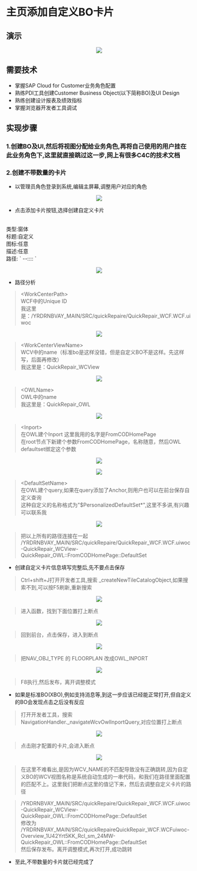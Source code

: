 # 主页添加自定义BO卡片
## 演示
<p align="center">
  <img src="./sources/img/C4C_DIY_CARD.gif">
</p>

## 需要技术
* 掌握SAP Cloud for Customer业务角色配置
* 熟练PDI工具创建Customer Business Object(以下简称BO)及UI Design
* 熟练创建设计报表及绩效指标
* 掌握浏览器开发者工具调试

## 实现步骤

### 1.创建BO及UI,然后将视图分配给业务角色,再将自己使用的用户挂在此业务角色下,这里就直接跳过这一步,网上有很多C4C的技术文档

### 2.创建不带数量的卡片

* 以管理员角色登录到系统,编辑主屏幕,调整用户对应的角色
<p align="center">
  <img src="./sources/img/DIY_Card1.png">
</p>

* 点击添加卡片按钮,选择创建自定义卡片
<br>
类型:窗体
<br>
标题:自定义
<br>
图标:任意
<br> 
描述:任意
<br>
路径:
`
<WorkCenterPath>-<WorkCenterViewName>-<OWLName>::<Intort>::<DefaultSetName>
`
<p align="center">
  <img src="./sources/img/DIY_Card2.png">
</p>

* 路径分析<br>

> &#60;WorkCenterPath&#62;<br>
WCF中的Unique ID<br>
我这里是：/YRDRNBVAY_MAIN/SRC/quickRepaire/QuickRepair_WCF.WCF.uiwoc
<p align="center">
  <img src="./sources/img/DIY_Card3.png">
</p>

> &#60;WorkCenterViewName&#62;<br>
WCV中的name（标准bo是这样没错，但是自定义BO不是这样。先这样写，后面再修改）<br>
我这里是：QuickRepair_WCView
<p align="center">
  <img src="./sources/img/DIY_Card4.png">
</p>

> &#60;OWLName&#62;<br>
OWL中的name<br>
我这里是：QuickRepair_OWL
<p align="center">
  <img src="./sources/img/DIY_Card5.png">
</p>

> &#60;Inport&#62;<br>
在OWL建个Inport
这里我用的名字是FromCODHomePage<br>
在root节点下新建个参数FromCODHomePage，名称随意，然后OWL defaultset绑定这个参数

<p align="center">
  <img src="./sources/img/DIY_Card6.png">
</p>
<p align="center">
  <img src="./sources/img/DIY_Card7.png">
</p>

> &#60;DefaultSetName&#62;<br>
在OWL建个query,如果在query添加了Anchor,则用户也可以在前台保存自定义查询<br>
这种自定义的名称格式为"$PersonalizedDefaultSet*",这里不多讲,有兴趣可以联系我
<p align="center">
  <img src="./sources/img/DIY_Card8.png">
</p>

> 把以上所有的路径连接在一起<br>/YRDRNBVAY_MAIN/SRC/quickRepaire/QuickRepair_WCF.WCF.uiwoc-QuickRepair_WCView-QuickRepair_OWL::FromCODHomePage::DefaultSet

* 创建自定义卡片信息填写完整后,先不要点击保存<br>
>  Ctrl+shift+J打开开发者工具,搜索 _createNewTileCatalogObject,如果搜索不到,可以按F5刷新,重新搜索
<p align="center">
  <img src="./sources/img/DIY_Card9.png">
</p>

> 进入函数，找到下面位置打上断点
<p align="center">
  <img src="./sources/img/DIY_Card10.png">
</p>

>回到前台，点击保存，进入到断点
<p align="center">
  <img src="./sources/img/DIY_Card11.png">
</p>

>把NAV_OBJ_TYPE 的 FLOORPLAN 改成OWL_INPORT
<p align="center">
  <img src="./sources/img/DIY_Card12.png">
</p>

>F8执行,然后发布，离开调整模式
* 如果是标准BO(XBO),例如支持消息等,到这一步应该已经能正常打开,但自定义的BO会发现点击之后没有反应

> 打开开发者工具，搜索NavigationHandler._navigateWcvOwlInportQuery,对应位置打上断点
<p align="center">
  <img src="./sources/img/DIY_Card13.png">
</p>

>点击刚才配置的卡片,会进入断点
<p align="center">
  <img src="./sources/img/DIY_Card14.png">
</p>

>在这里不难看出,是因为WCV_NAME的不匹配导致没有正确跳转,因为自定义BO的WCV视图名称是系统自动生成的一串代码，和我们在路径里面配置的匹配不上。这里我们把断点这里的值记下来，然后去调整自定义卡片的路径

>/YRDRNBVAY_MAIN/SRC/quickRepaire/QuickRepair_WCF.WCF.uiwoc-QuickRepair_WCView-QuickRepair_OWL::FromCODHomePage::DefaultSet<br>修改为<br>/YRDRNBVAY_MAIN/SRC/quickRepaireQuickRepair_WCF.WCFuiwoc-Overview_1U42Yrt5KK_Rcl_sm_24MW-QuickRepair_OWL::FromCODHomePage::DefaultSet<br>然后保存发布。离开调整模式,再次打开,成功跳转

* 至此,不带数量的卡片就已经完成了


